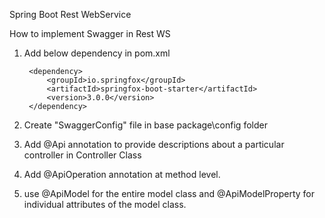 Spring Boot Rest WebService

How to implement Swagger in Rest WS

1. Add below dependency in pom.xml

        <dependency>
            <groupId>io.springfox</groupId>
            <artifactId>springfox-boot-starter</artifactId>
            <version>3.0.0</version>
        </dependency>
    
2. Create "SwaggerConfig" file in base package\config folder
3. Add @Api annotation to provide descriptions about a particular controller in Controller Class
4. Add @ApiOperation annotation at method level.
5. use @ApiModel for the entire model class and @ApiModelProperty for individual attributes of the model class.